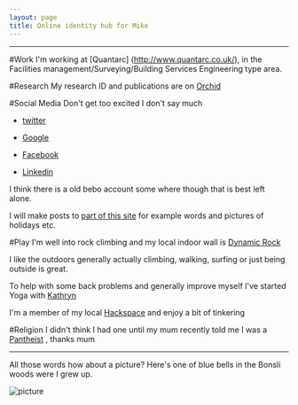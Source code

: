 ```yaml
---
layout: page
title: Online identity hub for Mike
---
```

-------

#Work
I'm working at [Quantarc] (http://www.quantarc.co.uk/), in the Facilities management/Surveying/Building Services Engineering type area.


#Research
My research ID and publications are on [Orchid](http://orcid.org/0000-0002-4417-7903)



#Social Media
Don't get too excited I don't say much

* [twitter](https://twitter.com/Mikeybarcly)

* [Google](https://plus.google.com/+MichaelBarclayongoogle/)

* [Facebook](https://www.facebook.com/michael.barclay.7121)

* [Linkedin](uk.linkedin.com/in/MichaelBarclayatlinkedin)

I think there is a old bebo account some where though that is best left alone.

I will make posts to [part of this site](/posts) for example words and pictures of holidays etc.

#Play
I'm well into rock climbing and my local indoor wall is [Dynamic Rock](http://www.dynamicrock.co.uk/)

I like the outdoors generally actually climbing, walking, surfing or just being outside is great.

To help with some back problems and generally improve myself I've started Yoga with [Kathryn](https://www.facebook.com/Yoga.with.Kathryn)


I'm a member of my local [Hackspace](http://swansea.hackspace.org.uk/) and enjoy a bit of tinkering

#Religion
I didn't think I had one until my mum recently told me I was a [Pantheist](https://en.wikipedia.org/wiki/Pantheism) , thanks mum

-----

All those words how about a picture? Here's one of blue bells in the Bonsli woods were I grew up.

![picture](https://www.dl.dropboxusercontent.com/s/qai2l74sg5e2pzx/2011-04-23%2016.00.48.jpg?dl=0)

